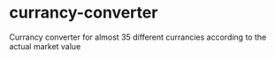 # currancy-converter

Currancy converter for almost 35 different currancies according to the actual market value